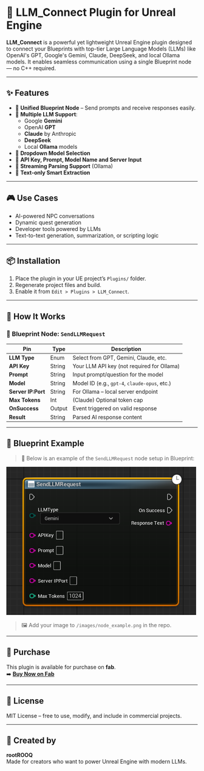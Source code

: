 # 🤖 LLM_Connect Plugin for Unreal Engine

**LLM_Connect** is a powerful yet lightweight Unreal Engine plugin designed to connect your Blueprints with top-tier Large Language Models (LLMs) like OpenAI's GPT, Google's Gemini, Claude, DeepSeek, and local Ollama models. It enables seamless communication using a single Blueprint node — no C++ required.

---

## ✨ Features

- 🔹 **Unified Blueprint Node** – Send prompts and receive responses easily.
- 🔹 **Multiple LLM Support**:
  - Google **Gemini**
  - OpenAI **GPT**
  - **Claude** by Anthropic
  - **DeepSeek**
  - Local **Ollama** models
- 🔹 **Dropdown Model Selection**
- 🔹 **API Key, Prompt, Model Name and Server Input**
- 🔹 **Streaming Parsing Support** (Ollama)
- 🔹 **Text-only Smart Extraction**

---

## 🎮 Use Cases

- AI-powered NPC conversations
- Dynamic quest generation
- Developer tools powered by LLMs
- Text-to-text generation, summarization, or scripting logic

---

## 📦 Installation

1. Place the plugin in your UE project’s `Plugins/` folder.
2. Regenerate project files and build.
3. Enable it from `Edit > Plugins > LLM_Connect`.

---

## 🧠 How It Works

### 🔷 Blueprint Node: `SendLLMRequest`

| Pin | Type | Description |
|-----|------|-------------|
| **LLM Type** | Enum | Select from GPT, Gemini, Claude, etc. |
| **API Key** | String | Your LLM API key (not required for Ollama) |
| **Prompt** | String | Input prompt/question for the model |
| **Model** | String | Model ID (e.g., `gpt-4`, `claude-opus`, etc.) |
| **Server IP:Port** | String | For Ollama – local server endpoint |
| **Max Tokens** | Int | (Claude) Optional token cap |
| **OnSuccess** | Output | Event triggered on valid response |
| **Result** | String | Parsed AI response content |

---

## 🧩 Blueprint Example

> 📌 Below is an example of the `SendLLMRequest` node setup in Blueprint:

![LLM Node Blueprint Example](/node_example.png)

> 🖼️ Add your image to `/images/node_example.png` in the repo.

---

## 💼 Purchase

This plugin is available for purchase on **fab**.  
➡️ **[Buy Now on Fab](https://your-fab-page-link.com)**

---

## 📜 License

MIT License – free to use, modify, and include in commercial projects.

---

## 🙌 Created by

**rootROOQ**  
Made for creators who want to power Unreal Engine with modern LLMs.
